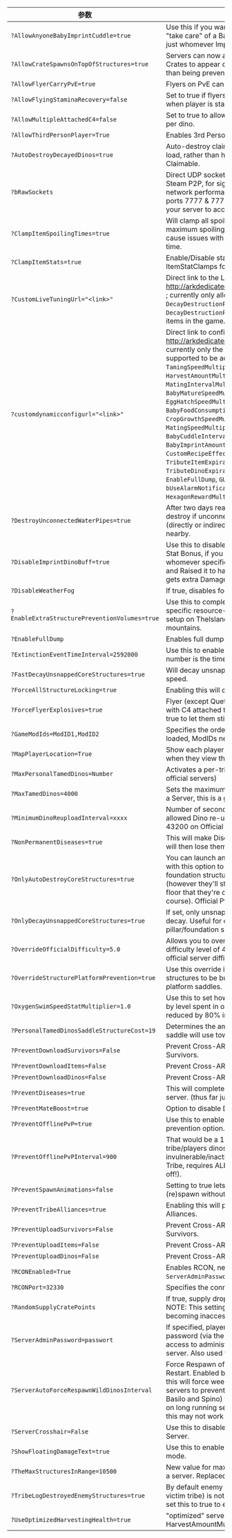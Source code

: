 | 参数                                            | 说明                                                                                                                                                                                                                                                                                                                                                                                                                                                                                                                                                                                                                                                                                                              |
| --------------------------------------------- | --------------------------------------------------------------------------------------------------------------------------------------------------------------------------------------------------------------------------------------------------------------------------------------------------------------------------------------------------------------------------------------------------------------------------------------------------------------------------------------------------------------------------------------------------------------------------------------------------------------------------------------------------------------------------------------------------------------- |
| `?AllowAnyoneBabyImprintCuddle=true`          | Use this if you want ANYONE to be able to "take care" of a Baby Dino (cuddle etc.), not just whomever Imprinted on it.                                                                                                                                                                                                                                                                                                                                                                                                                                                                                                                                                                                          |
| `?AllowCrateSpawnsOnTopOfStructures=true`     | Servers can now allow from-the-air Supply Crates to appear on top of Structures, rather than being prevented by Structures.                                                                                                                                                                                                                                                                                                                                                                                                                                                                                                                                                                                     |
| `?AllowFlyerCarryPvE=true`                    | Flyers on PvE can carry wild dinos.                                                                                                                                                                                                                                                                                                                                                                                                                                                                                                                                                                                                                                                                             |
| `?AllowFlyingStaminaRecovery=false`           | Set to true if flyers should recover stamina when player is standing on instead riding.                                                                                                                                                                                                                                                                                                                                                                                                                                                                                                                                                                                                                         |
| `?AllowMultipleAttachedC4=false`              | Set to true to allow to attach more than one C4 per dino.                                                                                                                                                                                                                                                                                                                                                                                                                                                                                                                                                                                                                                                       |
| `?AllowThirdPersonPlayer=True`                | Enables 3rd Person view.                                                                                                                                                                                                                                                                                                                                                                                                                                                                                                                                                                                                                                                                                        |
| `?AutoDestroyDecayedDinos=true`               | Auto-destroy claimable decayed dinos on load, rather than have them remain around as Claimable.                                                                                                                                                                                                                                                                                                                                                                                                                                                                                                                                                                                                                 |
| `?bRawSockets`                                | Direct UDP socket connections rather than Steam P2P, for significantly increased server network performance. Need to manually open ports 7777 & 7778 if you do so in order for your server to accept connections.                                                                                                                                                                                                                                                                                                                                                                                                                                                                                               |
| `?ClampItemSpoilingTimes=true`                | Will clamp all spoiling times to the items' maximum spoiling times. Could potentially cause issues with Mods that alter spoiling time.                                                                                                                                                                                                                                                                                                                                                                                                                                                                                                                                                                          |
| `?ClampItemStats=true`                        | Enable/Disable stats clamping for items. See ItemStatClamps for more info.                                                                                                                                                                                                                                                                                                                                                                                                                                                                                                                                                                                                                                      |
| `?CustomLiveTuningUrl="<link>"`               | Direct link to the LiveTuning file e.g.: <http://arkdedicated.com/DefaultOverloads.json> ; currently only allows to change the values of `DecayDestructionPeriod` & `DecayDestructionPeriodMultiplier` for any items in the game.                                                                                                                                                                                                                                                                                                                                                                                                                                                                               |
| `?customdynamicconfigurl="<link>"`            | Direct link to config file e.g.: <http://arkdedicated.com/dynamicconfig.ini> ; currently only the following options are supported to be adjusted dynamically: `TamingSpeedMultiplier`, `HarvestAmountMultiplier`, `XPMultiplier`, `MatingIntervalMultiplier`, `BabyMatureSpeedMultiplier`, `EggHatchSpeedMultiplier`, `BabyFoodConsumptionSpeedMultiplier`, `CropGrowthSpeedMultiplier`, `MatingSpeedMultiplier`, `BabyCuddleIntervalMultiplier`, `BabyImprintAmountMultiplier`, `CustomRecipeEffectivenessMultiplier`, `TributeItemExpirationSeconds`, `TributeDinoExpirationSeconds`, `EnableFullDump`, `GUseServerNetSpeedCheck`, `bUseAlarmNotifications`, `HexagonRewardMultiplier` and `NPCReplacements`. |
| `?DestroyUnconnectedWaterPipes=true`          | After two days real-time the pipes will auto-destroy if unconnected to any non-pipe (directly or indirectly) and no allied player is nearby.                                                                                                                                                                                                                                                                                                                                                                                                                                                                                                                                                                    |
| `?DisableImprintDinoBuff=true`                | Use this to disable the Dino Imprinting-Player Stat Bonus, if you don't like it (where whomever specifically imprinted on the Dino, and Raised it to have an Imprinting Quality, gets extra Damage/Resistance buff).                                                                                                                                                                                                                                                                                                                                                                                                                                                                                            |
| `?DisableWeatherFog`                          | If true, disables fog.                                                                                                                                                                                                                                                                                                                                                                                                                                                                                                                                                                                                                                                                                          |
| `?EnableExtraStructurePreventionVolumes=true` | Use this to completely disable building in specific resource-rich areas, in particular setup on TheIsland around the major mountains.                                                                                                                                                                                                                                                                                                                                                                                                                                                                                                                                                                           |
| `?EnableFullDump`                             | Enables full dump of server logs.                                                                                                                                                                                                                                                                                                                                                                                                                                                                                                                                                                                                                                                                               |
| `?ExtinctionEventTimeInterval=2592000`        | Use this to enable extinction for 30 days. The number is the time in seconds.                                                                                                                                                                                                                                                                                                                                                                                                                                                                                                                                                                                                                                   |
| `?FastDecayUnsnappedCoreStructures=true`      | Will decay unsnapped foundations/pillars at 5x speed.                                                                                                                                                                                                                                                                                                                                                                                                                                                                                                                                                                                                                                                           |
| `?ForceAllStructureLocking=true`              | Enabling this will default lock all structures.                                                                                                                                                                                                                                                                                                                                                                                                                                                                                                                                                                                                                                                                 |
| `?ForceFlyerExplosives=true`                  | Flyer (except Quetzal and Wyvern can't fly with C4 attached to it. Set this parameter to true to let them still fly.                                                                                                                                                                                                                                                                                                                                                                                                                                                                                                                                                                                            |
| `?GameModIds=ModID1,ModID2`                   | Specifies the order and which mods are loaded, ModIDs need to be comma-separated.                                                                                                                                                                                                                                                                                                                                                                                                                                                                                                                                                                                                                               |
| `?MapPlayerLocation=True`                     | Show each player their own precise position when they view their map.                                                                                                                                                                                                                                                                                                                                                                                                                                                                                                                                                                                                                                           |
| `?MaxPersonalTamedDinos=Number`               | Activates a per-tribe dino tame limit. (500 on official servers)                                                                                                                                                                                                                                                                                                                                                                                                                                                                                                                                                                                                                                                |
| `?MaxTamedDinos=4000`                         | Sets the maximum number of tamed Dinos on a Server, this is a global cap.                                                                                                                                                                                                                                                                                                                                                                                                                                                                                                                                                                                                                                       |
| `?MinimumDinoReuploadInterval=xxxx`           | Number of seconds cooldown between allowed Dino re-uploads (defaults to 0, set to 43200 on Official Servers which is 12 hours).                                                                                                                                                                                                                                                                                                                                                                                                                                                                                                                                                                                 |
| `?NonPermanentDiseases=true`                  | This will make Diseases not permanent (you will then lose them if you respawn).                                                                                                                                                                                                                                                                                                                                                                                                                                                                                                                                                                                                                                 |
| `?OnlyAutoDestroyCoreStructures=true`         | You can launch an autodestroy enabled server with this option to prevent any non-core/non-foundation structures from autodestroying (however they'll still get autodestroyed if a floor that they're on gets autodestroyed, of course). Official PvE Servers use this option.                                                                                                                                                                                                                                                                                                                                                                                                                                   |
| `?OnlyDecayUnsnappedCoreStructures=true`      | If set, only unsnapped core structures will decay. Useful for eliminating lone pillar/foundation spam on PvP Servers.                                                                                                                                                                                                                                                                                                                                                                                                                                                                                                                                                                                           |
| `?OverrideOfficialDifficulty=5.0`             | Allows you to override the default server difficulty level of 4 with 5 to match the new official server difficulty level.                                                                                                                                                                                                                                                                                                                                                                                                                                                                                                                                                                                       |
| `?OverrideStructurePlatformPrevention=true`   | Use this override if you want turret or spike structures to be buildable and functional on platform saddles.                                                                                                                                                                                                                                                                                                                                                                                                                                                                                                                                                                                                    |
| `?OxygenSwimSpeedStatMultiplier=1.0`          | Use this to set how swim speed is multiplied by level spent in oxygen. The value was reduced by 80% in 256.0.                                                                                                                                                                                                                                                                                                                                                                                                                                                                                                                                                                                                   |
| `?PersonalTamedDinosSaddleStructureCost=19`   | Determines the amount of dinoslots a platform saddle will use towards the tribe dino limit.                                                                                                                                                                                                                                                                                                                                                                                                                                                                                                                                                                                                                     |
| `?PreventDownloadSurvivors=False`             | Prevent Cross-ARK Data Transfer for Survivors.                                                                                                                                                                                                                                                                                                                                                                                                                                                                                                                                                                                                                                                                  |
| `?PreventDownloadItems=False`                 | Prevent Cross-ARK Data Transfer for Items.                                                                                                                                                                                                                                                                                                                                                                                                                                                                                                                                                                                                                                                                      |
| `?PreventDownloadDinos=False`                 | Prevent Cross-ARK Data Transfer for Dinos.                                                                                                                                                                                                                                                                                                                                                                                                                                                                                                                                                                                                                                                                      |
| `?PreventDiseases=true`                       | This will completely disable Diseases on the server. (thus far just 'Swamp Fever').                                                                                                                                                                                                                                                                                                                                                                                                                                                                                                                                                                                                                             |
| `?PreventMateBoost=true`                      | Option to disable Dino Mate Boost.                                                                                                                                                                                                                                                                                                                                                                                                                                                                                                                                                                                                                                                                              |
| `?PreventOfflinePvP=true`                     | Use this to enable the offline raiding prevention option.                                                                                                                                                                                                                                                                                                                                                                                                                                                                                                                                                                                                                                                       |
| `?PreventOfflinePvPInterval=900`              | That would be a 15 min wait before a tribe/players dinos/structures become invulnerable/inactive after they log off. (if Tribe, requires ALL Tribe members logged off!).                                                                                                                                                                                                                                                                                                                                                                                                                                                                                                                                        |
| `?PreventSpawnAnimations=false`               | Setting to true lets player characters (re)spawn without the wake up animation.                                                                                                                                                                                                                                                                                                                                                                                                                                                                                                                                                                                                                                 |
| `?PreventTribeAlliances=true`                 | Enabling this will prevent tribes from creating Alliances.                                                                                                                                                                                                                                                                                                                                                                                                                                                                                                                                                                                                                                                      |
| `?PreventUploadSurvivors=False`               | Prevent Cross-ARK Data Transfer for Survivors.                                                                                                                                                                                                                                                                                                                                                                                                                                                                                                                                                                                                                                                                  |
| `?PreventUploadItems=False`                   | Prevent Cross-ARK Data Transfer for Items.                                                                                                                                                                                                                                                                                                                                                                                                                                                                                                                                                                                                                                                                      |
| `?PreventUploadDinos=False`                   | Prevent Cross-ARK Data Transfer for Dinos.                                                                                                                                                                                                                                                                                                                                                                                                                                                                                                                                                                                                                                                                      |
| `?RCONEnabled=True`                           | Enables RCON, needs `?RCONPort=32330` and `?ServerAdminPassword=123` to work.                                                                                                                                                                                                                                                                                                                                                                                                                                                                                                                                                                                                                                   |
| `?RCONPort=32330`                             | Specifies the connection port for the RCON.                                                                                                                                                                                                                                                                                                                                                                                                                                                                                                                                                                                                                                                                     |
| `?RandomSupplyCratePoints`                    | If true, supply drops are in random locations. NOTE: This setting is known to cause artifacts becoming inaccessible on \[Ragnarok] if active.                                                                                                                                                                                                                                                                                                                                                                                                                                                                                                                                                                   |
| `?ServerAdminPassword=passwort`               | If specified, players must provide this password (via the in-game console) to gain access to administrator commands on the server. Also used to log in via RCON.                                                                                                                                                                                                                                                                                                                                                                                                                                                                                                                                                |
| `?ServerAutoForceRespawnWildDinosInterval`    | Force Respawn of Wild Dinos on Server Restart. Enabled by default on official servers, this will force weekly respawns of dinos on all servers to prevent certain dino types (like the Basilo and Spino) from becoming depopulated on long running servers. NOTE in some cases this may not work more than once.                                                                                                                                                                                                                                                                                                                                                                                                |
| `?ServerCrosshair=False`                      | Use this to disable the Crosshair on your Server.                                                                                                                                                                                                                                                                                                                                                                                                                                                                                                                                                                                                                                                               |
| `?ShowFloatingDamageText=true`                | Use this to enable RPG-style popup text stat mode.                                                                                                                                                                                                                                                                                                                                                                                                                                                                                                                                                                                                                                                              |
| `?TheMaxStructuresInRange=10500`              | New value for maximum allowed structures on a server. Replaced `NewMaxStructuresInRange`.                                                                                                                                                                                                                                                                                                                                                                                                                                                                                                                                                                                                                       |
| `?TribeLogDestroyedEnemyStructures=true`      | By default enemy structure destruction (for the victim tribe) is not displayed in the tribe Logs, set this to true to enable it.                                                                                                                                                                                                                                                                                                                                                                                                                                                                                                                                                                                |
| `?UseOptimizedHarvestingHealth=true`          | "optimized" server with high HarvestAmountMultiplier (but less rare items).                                                                                                                                                                                                                                                                                                                                                                                                                                                                                                                                                                                                                                     |
